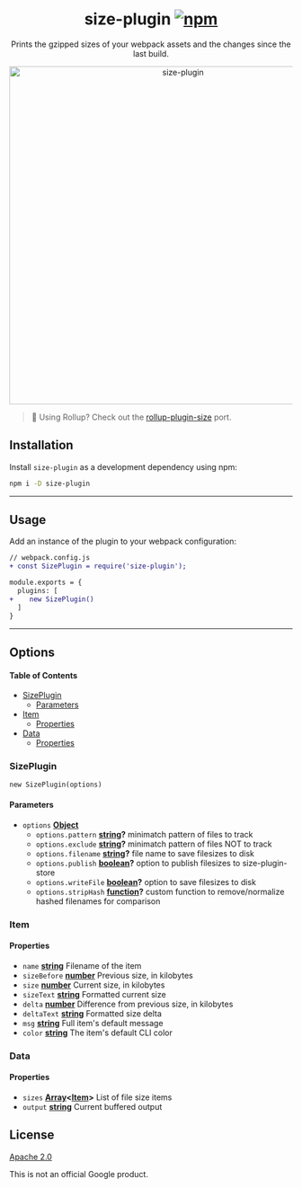 <p align="center">
  <h1 align="center">
    size-plugin
    <a href="https://www.npmjs.org/package/size-plugin"><img src="https://img.shields.io/npm/v/size-plugin.svg?style=flat" alt="npm"></a>
  </h1>
</p>

<p align="center">
  Prints the gzipped sizes of your webpack assets and the changes since the last build.
</p>

<p align="center">
  <img src="https://i.imgur.com/3bWBrJm.png" width="602" alt="size-plugin">
</p>

> 🙋 Using Rollup? Check out the [rollup-plugin-size](https://github.com/luwes/rollup-plugin-size) port.

## Installation

Install `size-plugin` as a development dependency using npm:

```sh
npm i -D size-plugin
```

* * *

## Usage

Add an instance of the plugin to your webpack configuration:

```diff
// webpack.config.js
+ const SizePlugin = require('size-plugin');

module.exports = {
  plugins: [
+    new SizePlugin()
  ]
}
```

* * *

## Options

<!-- Generated by documentation.js. Update this documentation by updating the source code. -->

#### Table of Contents

-   [SizePlugin](#sizeplugin)
    -   [Parameters](#parameters)
-   [Item](#item)
    -   [Properties](#properties)
-   [Data](#data)
    -   [Properties](#properties-1)

### SizePlugin

`new SizePlugin(options)`

#### Parameters

-   `options` **[Object](https://developer.mozilla.org/docs/Web/JavaScript/Reference/Global_Objects/Object)** 
    -   `options.pattern` **[string](https://developer.mozilla.org/docs/Web/JavaScript/Reference/Global_Objects/String)?** minimatch pattern of files to track
    -   `options.exclude` **[string](https://developer.mozilla.org/docs/Web/JavaScript/Reference/Global_Objects/String)?** minimatch pattern of files NOT to track
    -   `options.filename` **[string](https://developer.mozilla.org/docs/Web/JavaScript/Reference/Global_Objects/String)?** file name to save filesizes to disk
    -   `options.publish` **[boolean](https://developer.mozilla.org/docs/Web/JavaScript/Reference/Global_Objects/Boolean)?** option to publish filesizes to size-plugin-store
    -   `options.writeFile` **[boolean](https://developer.mozilla.org/docs/Web/JavaScript/Reference/Global_Objects/Boolean)?** option to save filesizes to disk
    -   `options.stripHash` **[function](https://developer.mozilla.org/docs/Web/JavaScript/Reference/Statements/function)?** custom function to remove/normalize hashed filenames for comparison

### Item

#### Properties

-   `name` **[string](https://developer.mozilla.org/docs/Web/JavaScript/Reference/Global_Objects/String)** Filename of the item
-   `sizeBefore` **[number](https://developer.mozilla.org/docs/Web/JavaScript/Reference/Global_Objects/Number)** Previous size, in kilobytes
-   `size` **[number](https://developer.mozilla.org/docs/Web/JavaScript/Reference/Global_Objects/Number)** Current size, in kilobytes
-   `sizeText` **[string](https://developer.mozilla.org/docs/Web/JavaScript/Reference/Global_Objects/String)** Formatted current size
-   `delta` **[number](https://developer.mozilla.org/docs/Web/JavaScript/Reference/Global_Objects/Number)** Difference from previous size, in kilobytes
-   `deltaText` **[string](https://developer.mozilla.org/docs/Web/JavaScript/Reference/Global_Objects/String)** Formatted size delta
-   `msg` **[string](https://developer.mozilla.org/docs/Web/JavaScript/Reference/Global_Objects/String)** Full item's default message
-   `color` **[string](https://developer.mozilla.org/docs/Web/JavaScript/Reference/Global_Objects/String)** The item's default CLI color

### Data

#### Properties

-   `sizes` **[Array](https://developer.mozilla.org/docs/Web/JavaScript/Reference/Global_Objects/Array)&lt;[Item](#item)>** List of file size items
-   `output` **[string](https://developer.mozilla.org/docs/Web/JavaScript/Reference/Global_Objects/String)** Current buffered output

## License

[Apache 2.0](LICENSE)

This is not an official Google product.
